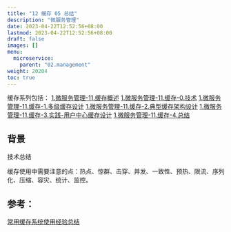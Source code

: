 ```yaml
---
title: "12 缓存 05 总结"
description: "微服务管理"
date: 2023-04-22T12:52:56+08:00
lastmod: 2023-04-22T12:52:56+08:00
draft: false
images: []
menu:
  microservice:
    parent: "02.management"
weight: 20204
toc: true
---
```


缓存系列包括：
[1.微服务管理-11.缓存概述](https://www.jianshu.com/p/57bcef58bac4)
[1.微服务管理-11.缓存-0.技术](https://www.jianshu.com/p/97a1069756b2)
[1.微服务管理-11.缓存-1.多级缓存设计](https://www.jianshu.com/p/834995215afb)
[1.微服务管理-11.缓存-2.典型缓存架构设计](https://www.jianshu.com/p/6a5f8f272cf2)
[1.微服务管理-11.缓存-3.实践-用户中心缓存设计]()
[1.微服务管理-11.缓存-4.总结]()

## 背景

技术总结

缓存使用中需要注意的点：热点、惊群、击穿、并发、一致性、预热、限流、序列化、压缩、容灾、统计、监控。

## 参考：
[常用缓存系统使用经验总结](https://www.jianshu.com/p/c1b9ec30b994)
